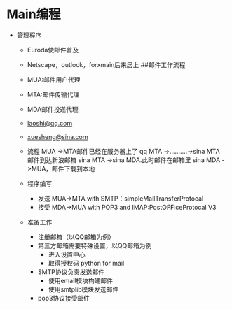 # Main编程
- 管理程序
    - Euroda使邮件普及
    - Netscape，outlook，forxmain后来居上
##邮件工作流程
  - MUA:邮件用户代理
  - MTA:邮件传输代理
  - MDA邮件投递代理
  - laoshi@qq.com
  - xuesheng@sina.com
  - 流程
    MUA ->MTA邮件已经在服务器上了
    qq MTA ->..........->sina MTA 邮件到达新浪邮箱
    sina MTA ->sina MDA.此时邮件在邮箱里
    sina MDA ->MUA，邮件下载到本地
  - 程序编写
    - 发送 MUA->MTA with SMTP：simpleMailTransferProtocal
    - 接受 MDA->MUA with POP3 and IMAP:PostOFFiceProtocal V3
  
  - 准备工作
    - 注册邮箱（以QQ邮箱为例）
    - 第三方邮箱需要特殊设置，以QQ邮箱为例
        - 进入设置中心
        - 取得授权码
  python for mail
    - SMTP协议负责发送邮件
        - 使用email模块构建邮件
        - 使用smtplib模块发送邮件
    - pop3协议接受邮件
    